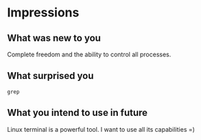 # Impressions
## What was new to you 
Complete freedom and the ability to control all processes.

## What surprised you 
`grep`

## What you intend to use in future
Linux terminal is a powerful tool. I want to use all its capabilities =)

